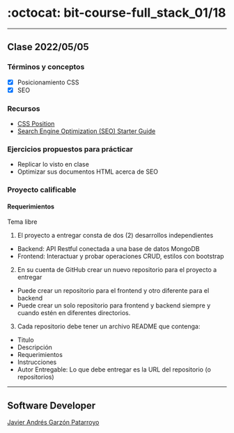 # :octocat: bit-course-full_stack_01/18
- - -
## Clase 2022/05/05
### Términos y conceptos
* [x] Posicionamiento CSS
* [x] SEO
### Recursos
* [CSS Position](https://developer.mozilla.org/en-US/docs/Web/CSS/position)
* [Search Engine Optimization (SEO) Starter Guide](https://developers.google.com/search/docs/beginner/seo-starter-guide)
### Ejercicios propuestos para prácticar
* Replicar lo visto en clase
* Optimizar sus documentos HTML acerca de SEO
### Proyecto calificable
#### Requerimientos
Tema libre  
1. El proyecto a entregar consta de dos (2) desarrollos independientes
  * Backend: API Restful conectada a una base de datos MongoDB
  * Frontend: Interactuar y probar operaciones CRUD, estilos con bootstrap
2. En su cuenta de GitHub crear un nuevo repositorio para el proyecto a entregar
  * Puede crear un repositorio para el frontend y otro diferente para el backend
  * Puede crear un solo repositorio para frontend y backend siempre y cuando 
  estén en diferentes directorios.
3. Cada repositorio debe tener un archivo README que contenga:
  * Titulo
  * Descripción
  * Requerimientos
  * Instrucciones
  * Autor
Entregable: Lo que debe entregar es la URL del repositorio (o repositorios)
- - -
## Software Developer
[Javier Andrés Garzón Patarroyo](https://javierandresgp.com)
